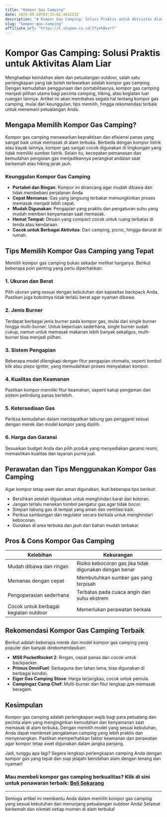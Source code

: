 ```yaml
---
title: "Kompor Gas Camping"
date: 2025-05-20T03:35:02.461223Z
description: "# Kompor Gas Camping: Solusi Praktis untuk Aktivitas Alam Liar..."
slug: "kompor-gas-camping"
affiliate_url: "https://s.shopee.co.id/2fyekBxvrt"
---
```

# Kompor Gas Camping: Solusi Praktis untuk Aktivitas Alam Liar

Menghadapi keindahan alam dan petualangan outdoor, salah satu perlengkapan yang tak boleh terlewatkan adalah kompor gas camping. Dengan kemudahan penggunaan dan portabilitasnya, kompor gas camping menjadi pilihan utama bagi pecinta camping, hiking, atau kegiatan luar ruangan lainnya. Artikel ini akan membahas segala hal tentang kompor gas camping, mulai dari keunggulan, tips memilih, hingga rekomendasi terbaik untuk menemani petualangan Anda.

## Mengapa Memilih Kompor Gas Camping?

Kompor gas camping menawarkan kepraktisan dan efisiensi panas yang sangat baik untuk memasak di alam terbuka. Berbeda dengan kompor listrik atau kayak lainnya, kompor gas sangat cocok digunakan di lingkungan yang tidak memiliki sumber listrik. Selain itu, kecepatan pemanasan dan kemudahan pengisian gas menjadikannya perangkat andalan saat berkemah atau hiking jarak jauh.

### Keunggulan Kompor Gas Camping

- **Portabel dan Ringan**: Kompor ini dirancang agar mudah dibawa dan tidak membebani perjalanan Anda.
- **Cepat Memanas**: Gas yang langsung terbakar memungkinkan proses memasak menjadi lebih cepat.
- **Mudah Digunakan**: Pengapian yang praktis dan pengaturan suhu yang mudah memberi kenyamanan saat memasak.
- **Hemat Tempat**: Desain yang compact cocok untuk ruang terbatas di tenda atau kendaraan.
- **Cocok untuk Berbagai Aktivitas**: Dari camping, picnic, hingga darurat di rumah.

## Tips Memilih Kompor Gas Camping yang Tepat

Memilih kompor gas camping bukan sekadar melihat harganya. Berikut beberapa poin penting yang perlu diperhatikan:

### 1. Ukuran dan Berat

Pilih ukuran yang sesuai dengan kebutuhan dan kapasitas backpack Anda. Pastikan juga bobotnya tidak terlalu berat agar nyaman dibawa.

### 2. Jenis Burner

Terdapat berbagai jenis burner pada kompor gas, mulai dari single burner hingga multi-burner. Untuk keperluan sederhana, single burner sudah cukup, namun untuk memasak makanan lebih banyak sekaligus, multi-burner bisa menjadi pilihan.

### 3. Sistem Pengapian

Beberapa model dilengkapi dengan fitur pengapian otomatis, seperti tombol klik atau piezo igniter, yang memudahkan proses menyalakan kompor.

### 4. Kualitas dan Keamanan

Pastikan kompor memiliki fitur keamanan, seperti katup pengaman dan sistem pelindung panas berlebih.

### 5. Ketersediaan Gas

Periksa kemudahan dalam mendapatkan tabung gas pengganti sesuai dengan merek dan model kompor yang dipilih.

### 6. Harga dan Garansi

Sesuaikan budget Anda dan pilih produk yang menyediakan garansi resmi, memastikan kualitas dan layanan purna jual.

## Perawatan dan Tips Menggunakan Kompor Gas Camping

Agar kompor tetap awet dan aman digunakan, ikuti beberapa tips berikut:

- Bersihkan setelah digunakan untuk menghindari karat dan kotoran.
- Jangan terlalu menekan tombol pengatur gas agar tidak bocor.
- Simpan tabung gas di tempat yang aman dan ventilasi baik.
- Periksa sambungan dan regulator secara berkala untuk menghindari kebocoran.
- Gunakan di area terbuka dan jauh dari bahan mudah terbakar.

## Pros & Cons Kompor Gas Camping

| **Kelebihan**                             | **Kekurangan**                                 |
|------------------------------------------|----------------------------------------------|
| Mudah dibawa dan ringan                | Risiko kebocoran gas jika tidak digunakan dengan benar |
| Memanas dengan cepat                    | Membutuhkan sumber gas yang terpisah        |
| Pengoperasian sederhana                | Terbatas pada cuaca angin dan suhu ekstrem  |
| Cocok untuk berbagai kegiatan outdoor | Memerlukan perawatan berkala                |

## Rekomendasi Kompor Gas Camping Terbaik

Berikut adalah beberapa merek dan model kompor gas camping yang populer dan banyak direkomendasikan:

- **MSR PocketRocket 2**: Ringan, cepat panas dan cocok untuk backpacker.
- **Primus OmniFuel**: Serbaguna dan tahan lama, bisa digunakan di berbagai kondisi.
- **Eiger Gas Camping Stove**: Harga terjangkau, cocok untuk pemula.
- **Campingaz Camp Chef**: Multi-burner dan fitur lengkap для memasak beragam.

## Kesimpulan

Kompor gas camping adalah perlengkapan wajib bagi para petualang dan pecinta alam yang menginginkan kemudahan dan kenyamanan saat memasak di alam terbuka. Dengan memilih model yang sesuai kebutuhan, Anda dapat menikmati pengalaman camping yang lebih praktis dan menyenangkan. Pastikan memperhatikan faktor keamanan dan perawatan agar kompor tetap awet digunakan dalam jangka panjang.

Jadi, tunggu apa lagi? Segera lengkapi perlengkapan camping Anda dengan kompor gas yang tepat dan siap jelajahi keindahan alam dengan tenang dan nyaman!

### Mau membeli kompor gas camping berkualitas? Klik di sini untuk penawaran terbaik: [Beli Sekarang](https://s.shopee.co.id/2fyekBxvrt)

---

Semoga artikel ini membantu Anda dalam memilih kompor gas camping yang sesuai kebutuhan dan menunjang petualangan outdoor Anda! Selamat berkemah dan nikmati setiap momen di alam terbuka!